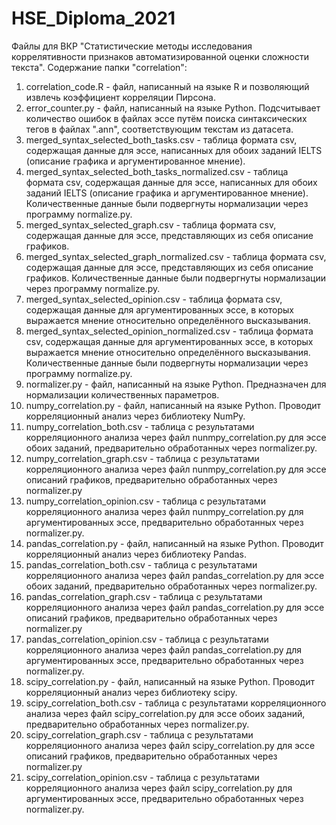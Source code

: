 # HSE_Diploma_2021

Файлы для ВКР "Статистические методы исследования коррелятивности признаков автоматизированной оценки сложности текста".
Содержание папки "correlation":
1) correlation_code.R - файл, написанный на языке R и позволяющий извлечь коэффициент корреляции Пирсона.
2) error_counter.py - файл, написанный на языке Python. Подсчитывает количество ошибок в файлах эссе путём поиска синтаксических тегов в файлах ".ann", соответствующим текстам из датасета.
3) merged_syntax_selected_both_tasks.csv - таблица формата csv, содержащая данные для эссе, написанных для обоих заданий IELTS (описание графика и аргументированное мнение).
4) merged_syntax_selected_both_tasks_normalized.csv - таблица формата csv, содержащая данные для эссе, написанных для обоих заданий IELTS (описание графика и аргументированное мнение). Количественные данные были подвергнуты нормализации через программу normalize.py.
5) merged_syntax_selected_graph.csv - таблица формата csv, содержащая данные для эссе, представляющих из себя описание графиков.
6) merged_syntax_selected_graph_normalized.csv - таблица формата csv, содержащая данные для эссе, представляющих из себя описание графиков. Количественные данные были подвергнуты нормализации через программу normalize.py.
7) merged_syntax_selected_opinion.csv - таблица формата csv, содержащая данные для аргументированных эссе, в которых выражается мнение относительно определённого высказывания.
8) merged_syntax_selected_opinion_normalized.csv - таблица формата csv, содержащая данные для аргументированных эссе, в которых выражается мнение относительно определённого высказывания. Количественные данные были подвергнуты нормализации через программу normalize.py.
9) normalizer.py - файл, написанный на языке Python. Предназначен для нормализации количественных параметров.
10) numpy_correlation.py - файл, написанный на языке Python. Проводит корреляционный анализ через библиотеку NumPy.
11) numpy_correlation_both.csv - таблица с результатами корреляционного анализа через файл nunmpy_correlation.py для эссе обоих заданий, предварительно обработанных через normalizer.py.
12) numpy_correlation_graph.csv - таблица с результатами корреляционного анализа через файл nunmpy_correlation.py для эссе описаний графиков, предварительно обработанных через normalizer.py
13) numpy_correlation_opinion.csv - таблица с результатами корреляционного анализа через файл nunmpy_correlation.py для аргументированных эссе, предварительно обработанных через normalizer.py.
14) pandas_correlation.py - файл, написанный на языке Python. Проводит корреляционный анализ через библиотеку Pandas.
15) pandas_correlation_both.csv - таблица с результатами корреляционного анализа через файл pandas_correlation.py для эссе обоих заданий, предварительно обработанных через normalizer.py.
16) pandas_correlation_graph.csv - таблица с результатами корреляционного анализа через файл pandas_correlation.py для эссе описаний графиков, предварительно обработанных через normalizer.py
17) pandas_correlation_opinion.csv - таблица с результатами корреляционного анализа через файл pandas_correlation.py для аргументированных эссе, предварительно обработанных через normalizer.py.
18) scipy_correlation.py - файл, написанный на языке Python. Проводит корреляционный анализ через библиотеку scipy.
19) scipy_correlation_both.csv - таблица с результатами корреляционного анализа через файл scipy_correlation.py для эссе обоих заданий, предварительно обработанных через normalizer.py.
20) scipy_correlation_graph.csv - таблица с результатами корреляционного анализа через файл scipy_correlation.py для эссе описаний графиков, предварительно обработанных через normalizer.py
21) scipy_correlation_opinion.csv - таблица с результатами корреляционного анализа через файл scipy_correlation.py для аргументированных эссе, предварительно обработанных через normalizer.py.
